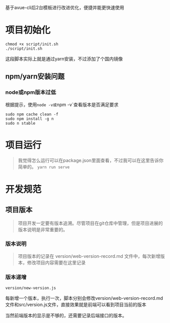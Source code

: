 基于avue-cli后2台模板进行改进优化，便捷并能更快速使用
# 项目初始化
```shell
chmod +x script/init.sh
./script/init.sh
```
这段脚本实际上就是通过yarn安装，不过添加了个国内镜像
## npm/yarn安装问题
### node或npm版本过低
根据提示，使用`node -v或`npm -v`查看版本是否满足要求
```shell
sudo npm cache clean -f
sudo npm install -g n
sudo n stable
```


# 项目运行
> 我觉得怎么运行可以在package.json里面查看，不过我可以在这里告诉你简单的。
`yarn run serve`

# 开发规范

## 项目版本
> 项目开发一定要有版本追溯。尽管项目在git仓库中管理，但是项目进展的版本说明是非常重要的。

### 版本说明
> 项目版本的记录在 version/web-version-record.md 文件中，每次新增版本，修改项目内容需要在这里记录

### 版本递增
```nodejs
version/new-version.js
```
每新增一个版本，执行一次，脚本分别会修改version/web-version-record.md文件和src/version.js文件，直接效果就是前端可以看到项目当前的版本

当然前端版本的显示是不够的，还需要记录后端接口的版本。
